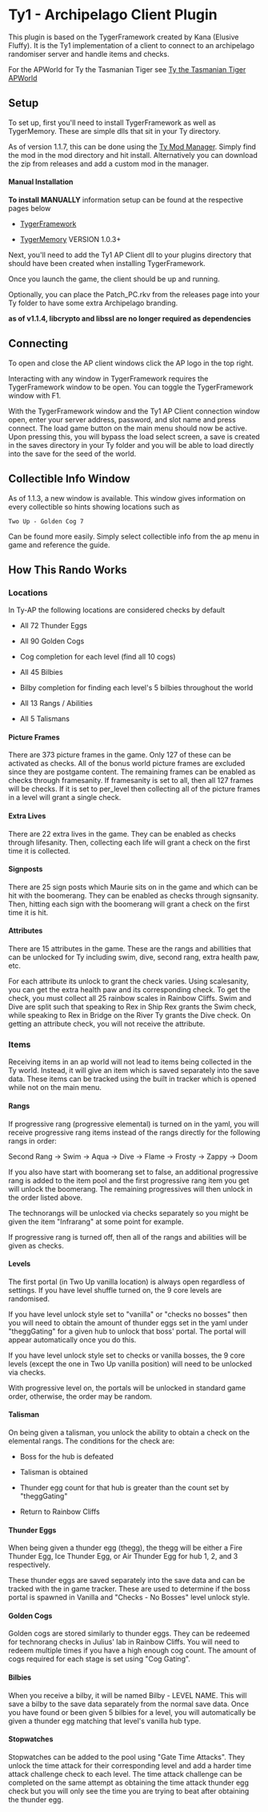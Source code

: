# Ty1 - Archipelago Client Plugin

This plugin is based on the TygerFramework created by Kana (Elusive Fluffy). It is the Ty1 implementation of a client to connect to an archipelago randomiser server and handle items and checks.

For the APWorld for Ty the Tasmanian Tiger see [Ty the Tasmanian Tiger APWorld](https://github.com/xMcacutt/Archipelago-TyTheTasmanianTiger/releases/latest)

## Setup

To set up, first you'll need to install TygerFramework as well as TygerMemory. These are simple dlls that sit in your Ty directory. 

As of version 1.1.7, this can be done using the [Ty Mod Manager](https://github.com/xMcacutt/ty1_mod_manager/tree/master). Simply find the mod in the mod directory and hit install. Alternatively you can download the zip from releases and add a custom mod in the manager.

#### Manual Installation

**To install MANUALLY** information setup can be found at the respective pages below

- [TygerFramework](https://github.com/ElusiveFluffy/TygerFramework)

- [TygerMemory](https://github.com/xMcacutt/TygerMemory1) VERSION 1.0.3+

Next, you'll need to add the Ty1 AP Client dll to your plugins directory that should have been created when installing TygerFramework.

Once you launch the game, the client should be up and running.

Optionally, you can place the Patch_PC.rkv from the releases page into your Ty folder to have some extra Archipelago branding.

**as of v1.1.4, libcrypto and libssl are no longer required as dependencies**

## Connecting

To open and close the AP client windows click the AP logo in the top right. 

Interacting with any window in TygerFramework requires the TygerFramework window to be open. You can toggle the TygerFramework window with F1.

With the TygerFramework window and the Ty1 AP Client connection window open, enter your server address, password, and slot name and press connect. The load game button on the main menu should now be active. Upon pressing this, you will bypass the load select screen, a save is created in the saves directory in your Ty folder and you will be able to load directly into the save for the seed of the world.

## Collectible Info Window

As of 1.1.3, a new window is available. This window gives information on every collectible so hints showing locations such as 

`Two Up - Golden Cog 7`

Can be found more easily. Simply select collectible info from the ap menu in game and reference the guide.

## How This Rando Works

### Locations

In Ty-AP the following locations are considered checks by default

- All 72 Thunder Eggs

- All 90 Golden Cogs

- Cog completion for each level (find all 10 cogs)

- All 45 Bilbies

- Bilby completion for finding each level's 5 bilbies throughout the world

- All 13 Rangs / Abilities

- All 5 Talismans

#### Picture Frames

There are 373 picture frames in the game. Only 127 of these can be activated as checks. All of the bonus world picture frames are excluded since they are postgame content. The remaining frames can be enabled as checks through framesanity. If framesanity is set to all, then all 127 frames will be checks. If it is set to per_level then collecting all of the picture frames in a level will grant a single check. 

#### Extra Lives

There are 22 extra lives in the game. They can be enabled as checks through lifesanity. Then, collecting each life will grant a check on the first time it is collected.

#### Signposts

There are 25 sign posts which Maurie sits on in the game and which can be hit with the boomerang. They can be enabled as checks through signsanity. Then, hitting each sign with the boomerang will grant a check on the first time it is hit.

#### Attributes

There are 15 attributes in the game. These are the rangs and abillities that can be unlocked for Ty including swim, dive, second rang, extra health paw, etc. 

For each attribute its unlock to grant the check varies. Using scalesanity, you can get the extra health paw and its corresponding check. To get the check, you must collect all 25 rainbow scales in Rainbow Cliffs. Swim and Dive are split such that speaking to Rex in Ship Rex grants the Swim check, while speaking to Rex in Bridge on the River Ty grants the Dive check. On getting an attribute check, you will not receive the attribute.

### Items

Receiving items in an ap world will not lead to items being collected in the Ty world. Instead, it will give an item which is saved separately into the save data. These items can be tracked using the built in tracker which is opened while not on the main menu.

#### Rangs

If progressive rang (progressive elemental) is turned on in the yaml, you will receive progressive rang items instead of the rangs directly for the following rangs in order:

Second Rang -> Swim -> Aqua -> Dive -> Flame -> Frosty -> Zappy -> Doom

If you also have start with boomerang set to false, an additional progressive rang is added to the item pool and the first progressive rang item you get will unlock the boomerang. The remaining progressives will then unlock in the order listed above.

The technorangs will be unlocked via checks separately so you might be given the item "Infrarang" at some point for example.

If progressive rang is turned off, then all of the rangs and abilities will be given as checks.

#### Levels

The first portal (in Two Up vanilla location) is always open regardless of settings. If you have level shuffle turned on, the 9 core levels are randomised. 

If you have level unlock style set to "vanilla" or "checks no bosses" then you will need to obtain the amount of thunder eggs set in the yaml under "theggGating" for a given hub to unlock that boss' portal. The portal will appear automatically once you do this.

If you have level unlock style set to checks or vanilla bosses, the 9 core levels (except the one in Two Up vanilla position) will need to be unlocked via checks.

With progressive level on, the portals will be unlocked in standard game order, otherwise, the order may be random.

#### Talisman

On being given a talisman, you unlock the ability to obtain a check on the elemental rangs. The conditions for the check are:

- Boss for the hub is defeated

- Talisman is obtained

- Thunder egg count for that hub is greater than the count set by "theggGating"

- Return to Rainbow Cliffs

#### Thunder Eggs

When being given a thunder egg (thegg), the thegg will be either a Fire Thunder Egg, Ice Thunder Egg, or Air Thunder Egg for hub 1, 2, and 3 respectively.

These thunder eggs are saved separately into the save data and can be tracked with the in game tracker. These are used to determine if the boss portal is spawned in Vanilla and "Checks - No Bosses" level unlock style.

#### Golden Cogs

Golden cogs are stored similarly to thunder eggs. They can be redeemed for technorang checks in Julius' lab in Rainbow Cliffs. You will need to redeem multiple times if you have a high enough cog count. The amount of cogs required for each stage is set using "Cog Gating".

#### Bilbies

When you receive a bilby, it will be named Bilby - LEVEL NAME. This will save a bilby to the save data separately from the normal save data. Once you have found or been given 5 bilbies for a level, you will automatically be given a thunder egg matching that level's vanilla hub type.

#### Stopwatches

Stopwatches can be added to the pool using "Gate Time Attacks". They unlock the time attack for their corresponding level and add a harder time attack challenge check to each level. The time attack challenge can be completed on the same attempt as obtaining the time attack thunder egg check but you will only see the time you are trying to beat after obtaining the thunder egg.
